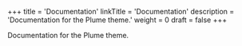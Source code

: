 +++
title = 'Documentation'
linkTitle = 'Documentation'
description = 'Documentation for the Plume theme.'
weight = 0
draft = false
+++

Documentation for the Plume theme.
